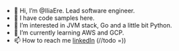- 👋 Hi, I’m @IliaEre. Lead software engineer.
- 🤝 I have code samples here.
- 👀 I’m interested in JVM stack, Go and a little bit Python.
- 🌱 I’m currently learning AWS and GCP.
- 📫 How to reach me [linkedIn]() (//todo =))

<!---
IliaEre/IliaEre is a ✨ special ✨ repository because its `README.md` (this file) appears on your GitHub profile.
You can click the Preview link to take a look at your changes.
--->

